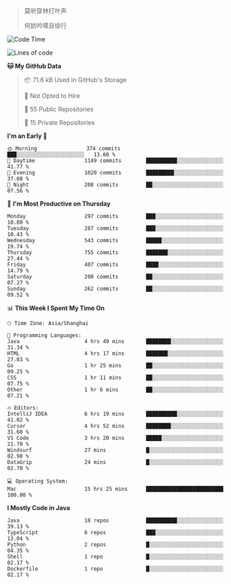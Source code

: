 > 莫听穿林打叶声
> 
> 何妨吟啸且徐行

<!-- ![Github Stats](https://github-readme-stats.vercel.app/api?username=catch6&count_private=true&show_icons=true&theme=gruvbox) -->

<!-- ![Top Langs](https://github-readme-stats.vercel.app/api/top-langs/?username=catch6&layout=compact) -->

<!--START_SECTION:waka-->
![Code Time](http://img.shields.io/badge/Code%20Time-2%2C209%20hrs%2044%20mins-blue)

![Lines of code](https://img.shields.io/badge/From%20Hello%20World%20I%27ve%20Written-9.4%20million%20lines%20of%20code-blue)

**🐱 My GitHub Data** 

> 📦 71.6 kB Used in GitHub's Storage 
 > 
> 🚫 Not Opted to Hire
 > 
> 📜 55 Public Repositories 
 > 
> 🔑 15 Private Repositories 
 > 
**I'm an Early 🐤** 

```text
🌞 Morning                374 commits         ███░░░░░░░░░░░░░░░░░░░░░░   13.60 % 
🌆 Daytime                1149 commits        ██████████░░░░░░░░░░░░░░░   41.77 % 
🌃 Evening                1020 commits        █████████░░░░░░░░░░░░░░░░   37.08 % 
🌙 Night                  208 commits         ██░░░░░░░░░░░░░░░░░░░░░░░   07.56 % 
```
📅 **I'm Most Productive on Thursday** 

```text
Monday                   297 commits         ███░░░░░░░░░░░░░░░░░░░░░░   10.80 % 
Tuesday                  287 commits         ███░░░░░░░░░░░░░░░░░░░░░░   10.43 % 
Wednesday                543 commits         █████░░░░░░░░░░░░░░░░░░░░   19.74 % 
Thursday                 755 commits         ███████░░░░░░░░░░░░░░░░░░   27.44 % 
Friday                   407 commits         ████░░░░░░░░░░░░░░░░░░░░░   14.79 % 
Saturday                 200 commits         ██░░░░░░░░░░░░░░░░░░░░░░░   07.27 % 
Sunday                   262 commits         ██░░░░░░░░░░░░░░░░░░░░░░░   09.52 % 
```


📊 **This Week I Spent My Time On** 

```text
🕑︎ Time Zone: Asia/Shanghai

💬 Programming Languages: 
Java                     4 hrs 49 mins       ████████░░░░░░░░░░░░░░░░░   31.34 % 
HTML                     4 hrs 17 mins       ███████░░░░░░░░░░░░░░░░░░   27.83 % 
Go                       1 hr 25 mins        ██░░░░░░░░░░░░░░░░░░░░░░░   09.25 % 
CSS                      1 hr 11 mins        ██░░░░░░░░░░░░░░░░░░░░░░░   07.75 % 
Other                    1 hr 6 mins         ██░░░░░░░░░░░░░░░░░░░░░░░   07.21 % 

🔥 Editors: 
IntelliJ IDEA            6 hrs 19 mins       ██████████░░░░░░░░░░░░░░░   41.02 % 
Cursor                   4 hrs 52 mins       ████████░░░░░░░░░░░░░░░░░   31.60 % 
VS Code                  3 hrs 20 mins       █████░░░░░░░░░░░░░░░░░░░░   21.70 % 
Windsurf                 27 mins             █░░░░░░░░░░░░░░░░░░░░░░░░   02.98 % 
DataGrip                 24 mins             █░░░░░░░░░░░░░░░░░░░░░░░░   02.70 % 

💻 Operating System: 
Mac                      15 hrs 25 mins      █████████████████████████   100.00 % 
```

**I Mostly Code in Java** 

```text
Java                     18 repos            ██████████░░░░░░░░░░░░░░░   39.13 % 
TypeScript               6 repos             ███░░░░░░░░░░░░░░░░░░░░░░   13.04 % 
Python                   2 repos             █░░░░░░░░░░░░░░░░░░░░░░░░   04.35 % 
Shell                    1 repo              █░░░░░░░░░░░░░░░░░░░░░░░░   02.17 % 
Dockerfile               1 repo              █░░░░░░░░░░░░░░░░░░░░░░░░   02.17 % 
```




<!--END_SECTION:waka-->
